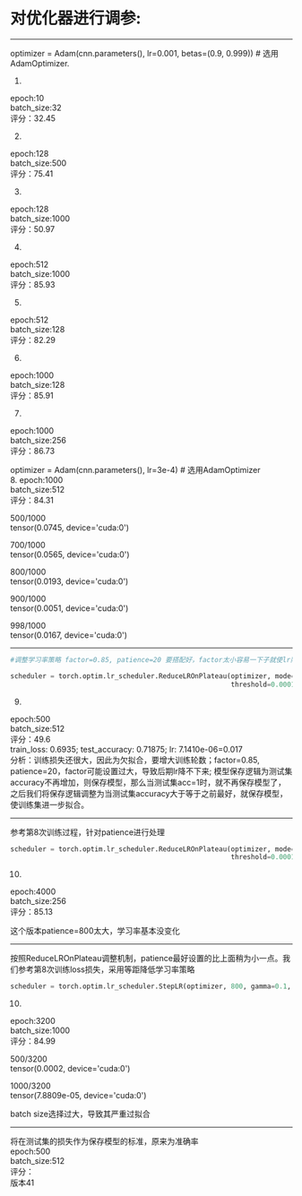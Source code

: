 # 对优化器进行调参:<br>

---
optimizer = Adam(cnn.parameters(), lr=0.001, betas=(0.9, 0.999))  # 选用AdamOptimizer. <br>

1. 
epoch:10<br>
batch_size:32<br>
评分：32.45<br>

2. 
epoch:128<br>
batch_size:500<br>
评分：75.41<br>

3. 
epoch:128<br>
batch_size:1000<br>
评分：50.97<br>

4. 
epoch:512<br>
batch_size:1000<br>
评分：85.93<br>

5. 
epoch:512<br>
batch_size:128<br>
评分：82.29<br>

6. 
epoch:1000<br>
batch_size:128<br>
评分：85.91<br>

7. 
epoch:1000<br>
batch_size:256<br>
评分：86.73<br>

optimizer = Adam(cnn.parameters(), lr=3e-4)  # 选用AdamOptimizer <br>
8. 
epoch:1000<br>
batch_size:512<br>
评分：84.31<br>

500/1000 <br>
tensor(0.0745, device='cuda:0')<br>

700/1000<br>
tensor(0.0565, device='cuda:0')<br>

800/1000<br>
tensor(0.0193, device='cuda:0')<br>

900/1000<br>
tensor(0.0051, device='cuda:0')<br>

998/1000<br>
tensor(0.0167, device='cuda:0')<br>

---
```python
#调整学习率策略 factor=0.85, patience=20 要搭配好，factor太小容易一下子就使lr降到很小值

scheduler = torch.optim.lr_scheduler.ReduceLROnPlateau(optimizer, mode='min', factor=0.85, patience=20, verbose=True,
                                                       threshold=0.0001, threshold_mode='rel', cooldown=0, min_lr=0, eps=1e-10)
```
9. 
epoch:500<br>
batch_size:512<br>
评分：49.6<br>
train_loss: 0.6935; test_accuracy: 0.71875; lr: 7.1410e-06=0.017 <br>
分析：训练损失还很大，因此为欠拟合，要增大训练轮数；factor=0.85, patience=20，factor可能设置过大，导致后期lr降不下来; 模型保存逻辑为测试集accuracy不再增加，则保存模型，那么当测试集acc=1时，就不再保存模型了，之后我们将保存逻辑调整为当测试集accuracy大于等于之前最好，就保存模型，使训练集进一步拟合。<br>


---
参考第8次训练过程，针对patience进行处理<br>
```python
scheduler = torch.optim.lr_scheduler.ReduceLROnPlateau(optimizer, mode='min', factor=0.1, patience=800, verbose=True,
                                                       threshold=0.0001, threshold_mode='rel', cooldown=0, min_lr=0, eps=1e-10)
```                                           
10.
epoch:4000<br>
batch_size:256<br>
评分：85.13<br>

这个版本patience=800太大，学习率基本没变化<br>


---
按照ReduceLROnPlateau调整机制，patience最好设置的比上面稍为小一点。我们参考第8次训练loss损失，采用等距降低学习率策略<br>
```python
scheduler = torch.optim.lr_scheduler.StepLR(optimizer, 800, gamma=0.1, last_epoch=-1)
```
10.
epoch:3200<br>
batch_size:1000<br>
评分：84.99<br>

500/3200<br>
tensor(0.0002, device='cuda:0')<br>

1000/3200<br>
tensor(7.8809e-05, device='cuda:0')<br>

batch size选择过大，导致其严重过拟合<br>



---
将在测试集的损失作为保存模型的标准，原来为准确率<br>
epoch:500<br>
batch_size:512<br>
评分：<br>版本41
